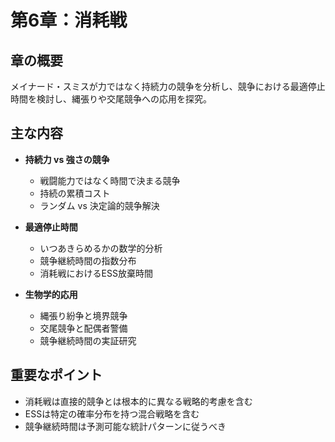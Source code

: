 # 第6章：消耗戦

## 章の概要
メイナード・スミスが力ではなく持続力の競争を分析し、競争における最適停止時間を検討し、縄張りや交尾競争への応用を探究。

## 主な内容
- **持続力 vs 強さの競争**
  - 戦闘能力ではなく時間で決まる競争
  - 持続の累積コスト
  - ランダム vs 決定論的競争解決

- **最適停止時間**
  - いつあきらめるかの数学的分析
  - 競争継続時間の指数分布
  - 消耗戦におけるESS放棄時間

- **生物学的応用**
  - 縄張り紛争と境界競争
  - 交尾競争と配偶者警備
  - 競争継続時間の実証研究

## 重要なポイント
- 消耗戦は直接的競争とは根本的に異なる戦略的考慮を含む
- ESSは特定の確率分布を持つ混合戦略を含む
- 競争継続時間は予測可能な統計パターンに従うべき